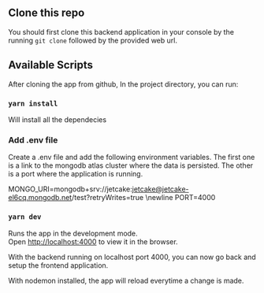 ## Clone this repo

You should first clone this backend application in your console by the running `git clone` followed by the provided web url.

## Available Scripts

After cloning the app from github, In the project directory, you can run:

### `yarn install`

Will install all the dependecies

### Add .env file

Create a .env file and add the following environment variables. The first one is a link to the mongodb atlas cluster where the data is persisted. The other is a port where the application is running.

MONGO_URI=mongodb+srv://jetcake:jetcake@jetcake-el6cq.mongodb.net/test?retryWrites=true
\newline
PORT=4000

### `yarn dev`

Runs the app in the development mode.<br />
Open [http://localhost:4000](http://localhost:4000) to view it in the browser.

With the backend running on localhost port 4000, you can now go back and setup the frontend application.

With nodemon installed, the app will reload everytime a change is made.<br />
